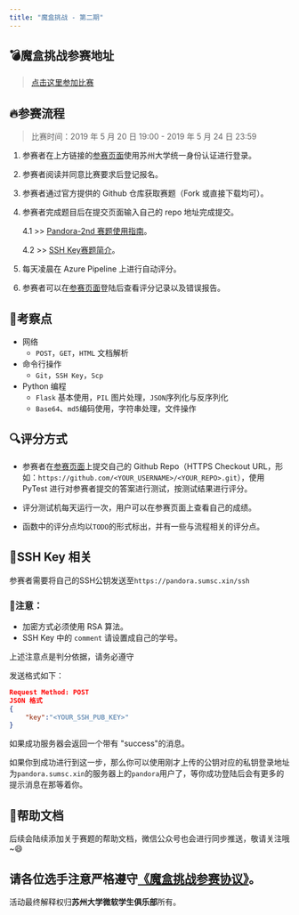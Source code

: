 ```yaml
---
title: "魔盒挑战 - 第二期"
---
```


## :bomb:魔盒挑战参赛地址

> [点击这里参加比赛](https://pandora.sumsc.xin)

## :fire:参赛流程

> 比赛时间：2019 年 5 月 20 日 19:00 - 2019 年 5 月 24 日 23:59

1. 参赛者在上方链接的[参赛页面](#魔盒挑战参赛地址)使用苏州大学统一身份认证进行登录。

2. 参赛者阅读并同意比赛要求后登记报名。

3. 参赛者通过官方提供的 Github 仓库获取赛题（Fork 或直接下载均可）。

4. 参赛者完成题目后在提交页面输入自己的 repo 地址完成提交。

    4.1 >> [Pandora-2nd 赛题使用指南](https://github.com/SUMSC/Pandora-2nd-Competition/blob/master/README.md)。

    4.2 >> [SSH Key赛题简介](#ssh-key-相关)。

5. 每天凌晨在 Azure Pipeline 上进行自动评分。

6. 参赛者可以在[参赛页面](#魔盒挑战参赛地址)登陆后查看评分记录以及错误报告。

## :key:考察点

- 网络
  - `POST`，`GET`，`HTML` 文档解析
- 命令行操作
  - `Git`，`SSH Key`，`Scp`
- Python 编程
  - `Flask` 基本使用，`PIL` 图片处理，`JSON`序列化与反序列化
  - `Base64`、`md5`编码使用，字符串处理，文件操作

## :mag:评分方式

- 参赛者在[参赛页面](https://pandora.sumsc.xin)上提交自己的 Github Repo（HTTPS Checkout URL，形如：`https://github.com/<YOUR_USERNAME>/<YOUR_REPO>.git`），使用 PyTest 进行对参赛者提交的答案进行测试，按测试结果进行评分。

- 评分测试机每天运行一次，用户可以在参赛页面上查看自己的成绩。

- 函数中的评分点均以`TODO`的形式标出，并有一些与流程相关的评分点。

## :balloon:SSH Key 相关


参赛者需要将自己的SSH公钥发送至`https://pandora.sumsc.xin/ssh`

### :rocket:注意：
- 加密方式必须使用 RSA 算法。
- SSH Key 中的 `comment` 请设置成自己的学号。

上述注意点是判分依据，请务必遵守

发送格式如下：

```json
Request Method: POST
JSON 格式
{
    "key":"<YOUR_SSH_PUB_KEY>"
}
```

如果成功服务器会返回一个带有 "success"的消息。

如果你到成功进行到这一步，那么你可以使用刚才上传的公钥对应的私钥登录地址为`pandora.sumsc.xin`的服务器上的`pandora`用户了，等你成功登陆后会有更多的提示消息在那等着你。

## :gift:帮助文档

后续会陆续添加关于赛题的帮助文档，微信公众号也会进行同步推送，敬请关注哦~:smile:

## 请各位选手注意严格遵守[《魔盒挑战参赛协议》](/pandora/2/license.html)。

活动最终解释权归**苏州大学微软学生俱乐部**所有。